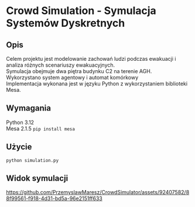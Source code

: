 # Crowd Simulation - Symulacja Systemów Dyskretnych

## Opis
Celem projektu jest modelowanie zachowań ludzi podczas ewakuacji i analiza różnych scenariuszy ewakuacyjnych. <br>
Symulacja obejmuje dwa piętra budynku C2 na terenie AGH. <br>
Wykorzystano system agentowy i automat komórkowy <br>
Implementacja wykonana jest w języku Python z wykorzystaniem biblioteki Mesa. <br>

## Wymagania
Python 3.12 <br>
Mesa 2.1.5 `pip install mesa` <br>
## Użycie
`python simulation.py`

## Widok symulacji

https://github.com/PrzemyslawMaresz/CrowdSimulator/assets/92407582/88f99561-f918-4d31-bd5a-96e2151ff633
